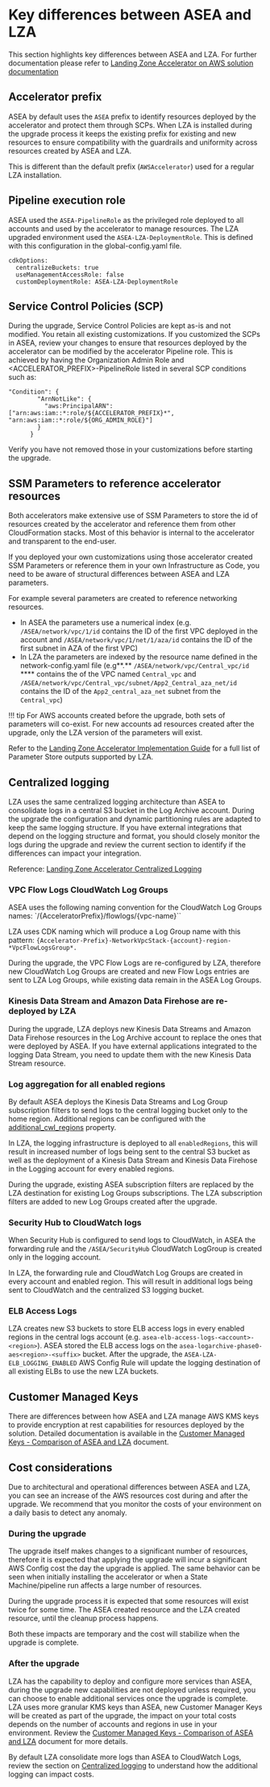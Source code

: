 # Key differences between ASEA and LZA

This section highlights key differences between ASEA and LZA. For further documentation please refer to [Landing Zone Accelerator on AWS solution documentation](https://aws.amazon.com/solutions/implementations/landing-zone-accelerator-on-aws/)


## Accelerator prefix

ASEA by default uses the `ASEA` prefix to identify resources deployed by the accelerator and protect them through SCPs. When LZA is installed during the upgrade process it keeps the existing prefix for existing and new resources to ensure compatibility with the guardrails and uniformity across resources created by ASEA and LZA.

This is different than the default prefix (`AWSAccelerator`) used for a regular LZA installation.

## Pipeline execution role

ASEA used the `ASEA-PipelineRole` as the privileged role deployed to all accounts and used by the accelerator to manage resources. The LZA upgraded environment used the  `ASEA-LZA-DeploymentRole`. This is defined with this configuration in the global-config.yaml file.


```
cdkOptions:
  centralizeBuckets: true
  useManagementAccessRole: false
  customDeploymentRole: ASEA-LZA-DeploymentRole
```

## Service Control Policies (SCP)
During the upgrade, Service Control Policies are kept as-is and not modified. You retain all existing customizations. If you customized the SCPs in ASEA, review your changes to ensure that resources deployed by the accelerator can be modified by the accelerator Pipeline role.  This is achieved by having the Organization Admin Role and <ACCELERATOR_PREFIX>-PipelineRole listed in several SCP conditions such as:
```
"Condition": {
        "ArnNotLike": {
          "aws:PrincipalARN": ["arn:aws:iam::*:role/${ACCELERATOR_PREFIX}*", "arn:aws:iam::*:role/${ORG_ADMIN_ROLE}"]
        }
      }
```
Verify you have not removed those in your customizations before starting the upgrade.

## SSM Parameters to reference accelerator resources

Both accelerators make extensive use of SSM Parameters to store the id of resources created by the accelerator and reference them from other CloudFormation stacks. Most of this behavior is internal to the accelerator and transparent to the end-user.

If you deployed your own customizations using those accelerator created SSM Parameters or reference them in your own Infrastructure as Code, you need to be aware of structural differences between ASEA and LZA parameters.

For example several parameters are created to reference networking resources.

* In ASEA the parameters use a numerical index (e.g. `/ASEA/network/vpc/1/id` contains the ID of the first VPC deployed in the account and `/ASEA/network/vpc/1/net/1/aza/id` contains the ID of the first subnet in AZA of the first VPC)
* In LZA the parameters are indexed by the resource name defined in the network-config.yaml file (e.g**.** `/ASEA/network/vpc/Central_vpc/id` **** contains the of the VPC named `Central_vpc` and `/ASEA/network/vpc/Central_vpc/subnet/App2_Central_aza_net/id` contains the ID of the `App2_central_aza_net` subnet from the `Central_vpc`)

!!! tip
    For AWS accounts created before the upgrade, both sets of parameters will co-exist. For new accounts ad resources created after the upgrade, only the LZA version of the parameters will exist.

Refer to the [Landing Zone Accelerator Implementation Guide](https://docs.aws.amazon.com/solutions/latest/landing-zone-accelerator-on-aws/developer-guide.html#accessing-solution--outputs-through-parameter-store) for a full list of Parameter Store outputs supported by LZA.

## Centralized logging
LZA uses the same centralized logging architecture than ASEA to consolidate logs in a central S3 bucket in the Log Archive account. During the upgrade the configuration and dynamic partitioning rules are adapted to keep the same logging structure. If you have external integrations that depend on the logging structure and format, you should closely monitor the logs during the upgrade and review the current section to identify if the differences can impact your integration.

Reference: [Landing Zone Accelerator Centralized Logging](https://awslabs.github.io/landing-zone-accelerator-on-aws/latest/user-guide/logging/#log-centralization-methods)

### VPC Flow Logs CloudWatch Log Groups
ASEA uses the following naming convention for the CloudWatch Log Groups names: `/{AcceleratorPrefix}/flowlogs/{vpc-name}``

LZA uses CDK naming which will produce a Log Group name with this pattern: `{Accelerator-Prefix}-NetworkVpcStack-{account}-region-*VpcFlowLogsGroup*.`

During the upgrade, the VPC Flow Logs are re-configured by LZA, therefore new CloudWatch Log Groups are created and new Flow Logs entries are sent to LZA Log Groups, while existing data remain in the ASEA Log Groups.

### Kinesis Data Stream and Amazon Data Firehose are re-deployed by LZA
During the upgrade, LZA deploys new Kinesis Data Streams and Amazon Data Firehose resources in the Log Archive account to replace the ones that were deployed by ASEA. If you have external applications integrated to the logging Data Stream, you need to update them with the new Kinesis Data Stream resource.

### Log aggregation for all enabled regions
By default ASEA deploys the Kinesis Data Streams and Log Group subscription filters to send logs to the central logging bucket only to the home region. Additional regions can be configured with the [additional_cwl_regions](https://aws-samples.github.io/aws-secure-environment-accelerator/v1.5.6-a/schema/en/interfaces/GlobalOptions.html#additional_cwl_regions) property.

In LZA, the logging infrastructure is deployed to all `enabledRegions`, this will result in increased number of logs being sent to the central S3 bucket as well as the deployment of a Kinesis Data Stream and Kinesis Data Firehose in the Logging account for every enabled regions.

During the upgrade, existing ASEA subscription filters are replaced by the LZA destination for existing Log Groups subscriptions. The LZA subscription filters are added to new Log Groups created after the upgrade.

### Security Hub to CloudWatch logs
When Security Hub is configured to send logs to CloudWatch, in ASEA the forwarding rule and the `/ASEA/SecurityHub` CloudWatch LogGroup is created only in the logging account.

In LZA, the forwarding rule and CloudWatch Log Groups are created in every account and enabled region. This will result in additional logs being sent to CloudWatch and the centralized S3 logging bucket.

### ELB Access Logs
LZA creates new S3 buckets to store ELB access logs in every enabled regions in the central logs account (e.g. `asea-elb-access-logs-<account>-<region>`). ASEA stored the ELB access logs on the `asea-logarchive-phase0-aes<region>-<suffix>` bucket. After the upgrade, the `ASEA-LZA-ELB_LOGGING_ENABLED` AWS Config Rule will update the logging destination of all existing ELBs to use the new LZA buckets.

## Customer Managed Keys
There are differences between how ASEA and LZA manage AWS KMS keys to provide encryption at rest capabilities for resources deployed by the solution. Detailed documentation is available in the [Customer Managed Keys - Comparison of ASEA and LZA](./kms.md) document.

## Cost considerations
Due to architectural and operational differences between ASEA and LZA, you can see an increase of the AWS resources cost during and after the upgrade. We recommend that you monitor the costs of your environment on a daily basis to detect any anomaly.

### During the upgrade
The upgrade itself makes changes to a significant number of resources, therefore it is expected that applying the upgrade will incur a significant AWS Config cost the day the upgrade is applied. The same behavior can be seen when initially installing the accelerator or when a State Machine/pipeline run affects a large number of resources.

During the upgrade process it is expected that some resources will exist twice for some time. The ASEA created resource and the LZA created resource, until the cleanup process happens.

Both these impacts are temporary and the cost will stabilize when the upgrade is complete.

### After the upgrade
LZA has the capability to deploy and configure more services than ASEA, during the upgrade new capabilities are not deployed unless required, you can choose to enable additional services once the upgrade is complete. LZA uses more granular KMS keys than ASEA, new Customer Manager Keys will be created as part of the upgrade, the impact on your total costs depends on the number of accounts and regions in use in your environment. Review the [Customer Managed Keys - Comparison of ASEA and LZA](./kms.md) document for more details.

By default LZA consolidate more logs than ASEA to CloudWatch Logs, review the section on [Centralized logging](#centralized-logging) to understand how the additional logging can impact costs.